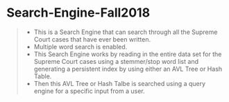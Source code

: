 # Search-Engine-Fall2018

>
> - This is a Search Engine that can search through all the Supreme Court cases that have ever been written. 
> - Multiple word search is enabled. 
> - This Search Engine works by reading in the entire data set for the Supreme Court cases using a stemmer/stop word list and generating a persistent index by using either an AVL Tree or Hash Table.
> - Then this AVL Tree or Hash Talbe is searched using a query engine for a specific input from a user.
